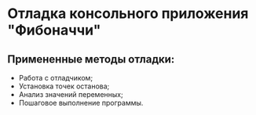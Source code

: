 # Отладка консольного приложения "Фибоначчи"
## Примененные методы отладки:
- Работа с отладчиком;
- Установка точек останова;
- Анализ значений переменных;
- Пошаговое выполнение программы.
